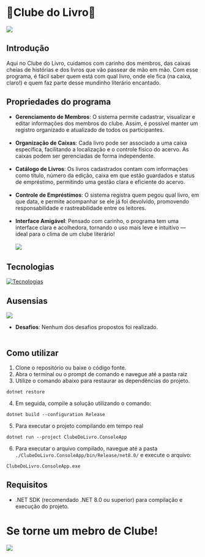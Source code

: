 ﻿# 📖Clube do Livro📖

![](https://i.pinimg.com/originals/ed/e2/8b/ede28b84d3b0a4d75233ab6c6f831f3f.gif)

## Introdução

Aqui no Clube do Livro, cuidamos com carinho dos membros, das caixas cheias de histórias e dos livros que vão passear de mão em mão. Com esse programa, é fácil saber quem está com qual livro, onde ele fica (na caixa, claro!) e quem faz parte desse mundinho literário encantado.

## Propriedades do programa

- **Gerenciamento de Membros**: O sistema permite cadastrar, visualizar e editar informações dos membros do clube. Assim, é possível manter um registro organizado e atualizado de todos os participantes.
<br><br>
- **Organização de Caixas**: Cada livro pode ser associado a uma caixa específica, facilitando a localização e o controle físico do acervo. As caixas podem ser gerenciadas de forma independente.
<br><br>
- **Catálogo de Livros**: Os livros cadastrados contam com informações como título, número da edição, caixa em que estão guardados e status de empréstimo, permitindo uma gestão clara e eficiente do acervo.
<br><br>
- **Controle de Empréstimos**: O sistema registra quem pegou qual livro, em que data, e permite acompanhar se ele já foi devolvido, promovendo responsabilidade e rastreabilidade entre os leitores.
<br><br>
- **Interface Amigável**: Pensado com carinho, o programa tem uma interface clara e acolhedora, tornando o uso mais leve e intuitivo — ideal para o clima de um clube literário!
<br><br>
![](https://i.imgur.com/gyPC2Uz.gif) 

## Tecnologias

[![Tecnologias](https://skillicons.dev/icons?i=git,github,visualstudio,cs,dotnet)](https://skillicons.dev)

## Ausensias

![](https://pa1.aminoapps.com/7151/c629adde8fef30396d6290b2c02124082a4cc2b8r1-678-382_hq.gif) 

- **Desafios**: Nenhum dos desafios propostos foi realizado.
<br><br>

## Como utilizar

1. Clone o repositório ou baixe o código fonte.
2. Abra o terminal ou o prompt de comando e navegue até a pasta raiz
3. Utilize o comando abaixo para restaurar as dependências do projeto.

```
dotnet restore
```

4. Em seguida, compile a solução utilizando o comando:
   
```
dotnet build --configuration Release
```

5. Para executar o projeto compilando em tempo real
   
```
dotnet run --project ClubeDoLivro.ConsoleApp
```

6. Para executar o arquivo compilado, navegue até a pasta `./ClubeDoLivro.ConsoleApp/bin/Release/net8.0/` e execute o arquivo:
   
```
ClubeDoLivro.ConsoleApp.exe
```

## Requisitos

- .NET SDK (recomendado .NET 8.0 ou superior) para compilação e execução do projeto.

# Se torne um mebro de Clube!
![](https://i.pinimg.com/originals/14/a0/b1/14a0b1d5fb8884892a33e786bda0d527.gif) 
